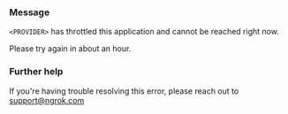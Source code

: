 
### Message
<code>&lt;PROVIDER&gt;</code> has throttled this application and cannot be reached right now.

Please try again in about an hour.

### Further help
If you're having trouble resolving this error, please reach out to [support@ngrok.com](mailto:support@ngrok.com?subject=Help%20with%20ERR_NGROK_3162)

